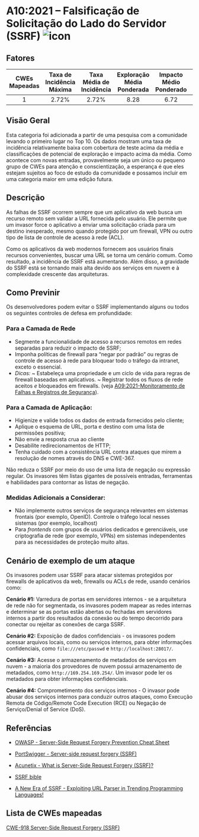 # A10:2021 – Falsificação de Solicitação do Lado do Servidor (SSRF)    ![icon](assets/TOP_10_Icons_Final_SSRF.png)

## Fatores

| CWEs Mapeadas | Taxa de Incidência Máxima | Taxa Média de Incidência | Exploração Média Ponderada | Impacto Médio Ponderado | Cobertura Máxima | Média de Cobertura | Total de Ocorrências | Total de CVEs |
|:-------------:|:--------------------:|:--------------------:|:--------------:|:--------------:|:----------------------:|:---------------------:|:-------------------:|:------------:|
| 1           | 2.72%              | 2.72%              | 8.28                 | 6.72                | 67.72%       | 67.72%       | 9,503             | 385        |

## Visão Geral

Esta categoria foi adicionada a partir de uma pesquisa com a comunidade levando o primeiro lugar no Top 10. Os dados mostram uma taxa de incidência relativamente baixa com cobertura de teste acima da média e classificações de potencial de exploração e impacto acima da média. Como acontece com novas entradas, provavelmente seja um único ou pequeno grupo de CWEs para atenção e conscientização, a esperança é que eles estejam sujeitos ao foco de estudo da comunidade e possamos incluir em uma categoria maior em uma edição futura.

## Descrição

As falhas de SSRF ocorrem sempre que um aplicativo da web busca um recurso remoto sem validar a URL fornecida pelo usuário. Ele permite que um invasor force o aplicativo a enviar uma solicitação criada para um destino inesperado, mesmo quando protegido por um firewall, VPN ou outro tipo de lista de controle de acesso à rede (ACL).

Como os aplicativos da web modernos fornecem aos usuários finais recursos convenientes, buscar uma URL se torna um cenário comum. Como resultado, a incidência de SSRF está aumentando. Além disso, a gravidade do SSRF está se tornando mais alta devido aos serviços em nuvem e à complexidade crescente das arquiteturas.

## Como Previnir

Os desenvolvedores podem evitar o SSRF implementando alguns ou todos os seguintes controles de defesa em profundidade:

### **Para a Camada de Rede**

- Segmente a funcionalidade de acesso a recursos remotos em redes separadas para reduzir o impacto de SSRF;
- Imponha políticas de firewall para “negar por padrão” ou regras de controle de acesso à rede para bloquear todo o tráfego da intranet, exceto o essencial.
- *Dicas:*
~ Estabeleça uma propriedade e um ciclo de vida para regras de firewall baseadas em aplicativos.
~ Registrar todos os fluxos de rede aceitos *e* bloqueados em firewalls.
(veja [A09:2021-Monitoramento de Falhas e Registros de Segurança](A09_2021-Security_Logging_and_Monitoring_Failures.pt-BR.md)).
    
### **Para a Camada de Aplicação:**

- Higienize e valide todos os dados de entrada fornecidos pelo cliente;
- Aplique o esquema de URL, porta e destino com uma lista de permissões positiva;
- Não envie a resposta crua ao cliente
- Desabilite redirecionamentos de HTTP;
- Tenha cuidado com a consistência URL contra ataques que mirem a resolução de nomes através do DNS e CWE-367.

Não reduza o SSRF por meio do uso de uma lista de negação ou expressão regular. Os invasores têm listas gigantes de possíveis entradas, ferramentas e habilidades para contornar as listas de negação.

### **Medidas Adicionais a Considerar:**
    
- Não implemente outros serviços de segurança relevantes em sistemas frontais (por exemplo, OpenID). Controle o tráfego local nesses sistemas (por exemplo, localhost)
- Para *frontends* com grupos de usuários dedicados e gerenciáveis, use criptografia de rede (por exemplo, VPNs) em sistemas independentes para as necessidades de proteção muito altas.

## Cenário de exemplo de um ataque

Os invasores podem usar SSRF para atacar sistemas protegidos por firewalls de aplicativos da web, firewalls ou ACLs de rede, usando cenários como:

**Cenário #1:** Varredura de portas em servidores internos - se a arquitetura de rede não for segmentada, os invasores podem mapear as redes internas e determinar se as portas estão abertas ou fechadas em servidores internos a partir dos resultados da conexão ou do tempo decorrido para conectar ou rejeitar as conexões de carga SSRF.

**Cenário #2:** Exposição de dados confidenciais - os invasores podem acessar arquivos locais, como ou serviços internos, para obter informações confidenciais, como `file:///etc/passwd` e `http://localhost:28017/`.

**Cenário #3:** Acesse o armazenamento de metadados de serviços em nuvem - a maioria dos provedores de nuvem possui armazenamento de metadados, como `http://169.254.169.254/`. Um invasor pode ler os metadados para obter informações confidenciais.

**Cenário #4:** Comprometimento dos serviços internos - O invasor pode abusar dos serviços internos para conduzir outros ataques, como Execução Remota de Código/Remote Code Execution (RCE) ou Negação de Serviço/Denial of Service (DoS). 

## Referências

-   [OWASP - Server-Side Request Forgery Prevention Cheat
    Sheet](https://cheatsheetseries.owasp.org/cheatsheets/Server_Side_Request_Forgery_Prevention_Cheat_Sheet.html)

-   [PortSwigger - Server-side request forgery
    (SSRF)](https://portswigger.net/web-security/ssrf)

-   [Acunetix - What is Server-Side Request Forgery
    (SSRF)?](https://www.acunetix.com/blog/articles/server-side-request-forgery-vulnerability/)

-   [SSRF
    bible](https://cheatsheetseries.owasp.org/assets/Server_Side_Request_Forgery_Prevention_Cheat_Sheet_SSRF_Bible.pdf)

-   [A New Era of SSRF - Exploiting URL Parser in Trending Programming
    Languages!](https://www.blackhat.com/docs/us-17/thursday/us-17-Tsai-A-New-Era-Of-SSRF-Exploiting-URL-Parser-In-Trending-Programming-Languages.pdf)

## Lista de CWEs mapeadas

[CWE-918 Server-Side Request Forgery (SSRF)](https://cwe.mitre.org/data/definitions/918.html)

